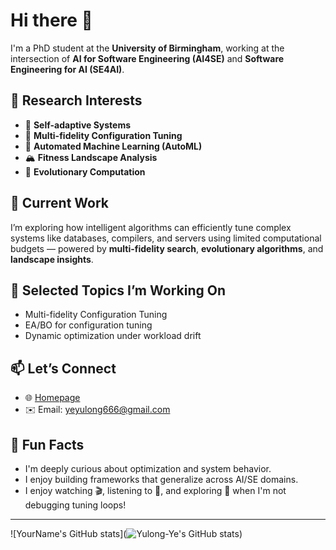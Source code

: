 # Hi there 👋

I'm a PhD student at the **University of Birmingham**, working at the intersection of **AI for Software Engineering (AI4SE)** and **Software Engineering for AI (SE4AI)**.

## 🔬 Research Interests
- 🧠 **Self-adaptive Systems**
- 🔁 **Multi-fidelity Configuration Tuning**
- 🤖 **Automated Machine Learning (AutoML)**
- 🏔️ **Fitness Landscape Analysis**
- 🧬 **Evolutionary Computation**

## 🚀 Current Work
I’m exploring how intelligent algorithms can efficiently tune complex systems like databases, compilers, and servers using limited computational budgets — powered by **multi-fidelity search**, **evolutionary algorithms**, and **landscape insights**.

## 📂 Selected Topics I’m Working On
- Multi-fidelity Configuration Tuning
- EA/BO for configuration tuning
- Dynamic optimization under workload drift

## 📫 Let’s Connect
- 🌐 [Homepage](https://yulong-ye.github.io/) <!-- Replace with actual URL -->
- ✉️ Email: yeyulong666@gmail.com

## 🎯 Fun Facts
- I'm deeply curious about optimization and system behavior.
- I enjoy building frameworks that generalize across AI/SE domains.
- I enjoy watching 🎬, listening to 🎵, and exploring 🥘 when I'm not debugging tuning loops!

---

![YourName's GitHub stats](![Yulong-Ye's GitHub stats](https://github-readme-stats.vercel.app/api?username=Yulong-Ye&show_icons=true&theme=default))
